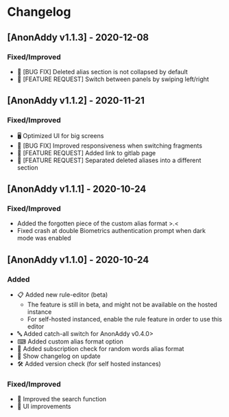 # Changelog

## [AnonAddy v1.1.3] - 2020-12-08

### Fixed/Improved
- 🐛 [BUG FIX] Deleted alias section is not collapsed by default
- 🙋 [FEATURE REQUEST] Switch between panels by swiping left/right


## [AnonAddy v1.1.2] - 2020-11-21

### Fixed/Improved
-  🖥️ Optimized UI for big screens
-  🐛 [BUG FIX] Improved responsiveness when switching fragments
-  🙋 [FEATURE REQUEST] Added link to gitlab page
-  🙋 [FEATURE REQUEST] Separated deleted aliases into a different section


## [AnonAddy v1.1.1] - 2020-10-24

### Fixed/Improved
-  Added the forgotten piece of the custom alias format >.<
-  Fixed crash at double Biometrics authentication prompt when dark mode was enabled


## [AnonAddy v1.1.0] - 2020-10-24

### Added
-  📋 Added new rule-editor (beta)
    -  The feature is still in beta, and might not be available on the hosted instance
    -  For self-hosted instanced, enable the rule feature in order to use this editor
-  🔤 Added catch-all switch for AnonAddy v0.4.0>
-  ⌨ Added custom alias format option
-  💸 Added subscription check for random words alias format
-  💌 Show changelog on update
-  🛠️ Added version check (for self hosted instances)


### Fixed/Improved
-  🔎 Improved the search function
-  🌟 UI improvements